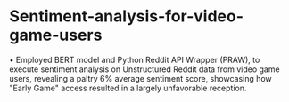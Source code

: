 # Sentiment-analysis-for-video-game-users

•	Employed BERT model and Python Reddit API Wrapper (PRAW), to execute sentiment analysis on Unstructured Reddit data from video game users, revealing a paltry 6% average sentiment score, showcasing how "Early Game" access resulted in a largely unfavorable reception.
